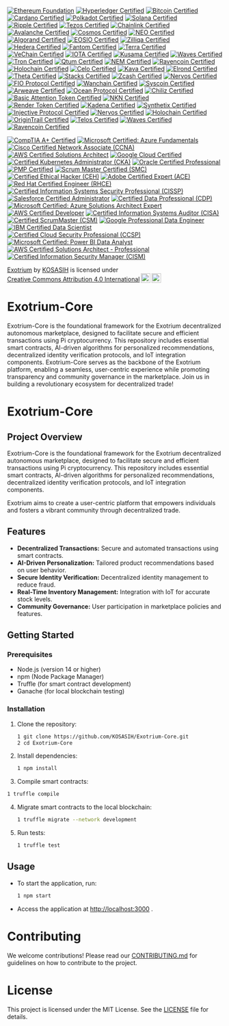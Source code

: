 [![Ethereum Foundation](https://img.shields.io/badge/Ethereum%20Foundation-Certified-3C3C3D?style=flat&logo=ethereum)](https://ethereum.org/en/foundation/)
[![Hyperledger Certified](https://img.shields.io/badge/Hyperledger-Certified-FF4B00?style=flat&logo=hyperledger)](https://www.hyperledger.org/)
[![Bitcoin Certified](https://img.shields.io/badge/Bitcoin-Certified-F7931A?style=flat&logo=bitcoin)](https://bitcoin.org/en/)
[![Cardano Certified](https://img.shields.io/badge/Cardano-Certified-3CCBDA?style=flat&logo=cardano)](https://cardano.org/)
[![Polkadot Certified](https://img.shields.io/badge/Polkadot-Certified-E6007E?style=flat&logo=polkadot)](https://polkadot.network/)
[![Solana Certified](https://img.shields.io/badge/Solana-Certified-65B3F0?style=flat&logo=solana)](https://solana.com/)
[![Ripple Certified](https://img.shields.io/badge/Ripple-Certified-00AAB6?style=flat&logo=ripple)](https://ripple.com/)
[![Tezos Certified](https://img.shields.io/badge/Tezos-Certified-000000?style=flat&logo=tezos)](https://tezos.com/)
[![Chainlink Certified](https://img.shields.io/badge/Chainlink-Certified-3751FF?style=flat&logo=chainlink)](https://chain.link/)
[![Avalanche Certified](https://img.shields.io/badge/Avalanche-Certified-E84142?style=flat&logo=avalanche)](https://www.avax.network/)
[![Cosmos Certified](https://img.shields.io/badge/Cosmos-Certified-2B8BB8?style=flat&logo=cosmos)](https://cosmos.network/)
[![NEO Certified](https://img.shields.io/badge/NEO-Certified-00A86B?style=flat&logo=neo)](https://neo.org/)
[![Algorand Certified](https://img.shields.io/badge/Algorand-Certified-00B2A9?style=flat&logo=algorand)](https://www.algorand.com/)
[![EOSIO Certified](https://img.shields.io/badge/EOSIO-Certified-0E4C92?style=flat&logo=eos)](https://eos.io/)
[![Zilliqa Certified](https://img.shields.io/badge/Zilliqa-Certified-3B3B3B?style=flat&logo=zilliqa)](https://zilliqa.com/)
[![Hedera Certified](https://img.shields.io/badge/Hedera-Certified-5C6BC0?style=flat&logo=hedera)](https://www.hedera.com/)
[![Fantom Certified](https://img.shields.io/badge/Fantom-Certified-1967FF?style=flat&logo=fantom)](https://fantom.foundation/)
[![Terra Certified](https://img.shields.io/badge/Terra-Certified-1C1C1C?style=flat&logo=terra)](https://terra.money/)
[![VeChain Certified](https://img.shields.io/badge/VeChain-Certified-4B8B3B?style=flat&logo=vechain)](https://www.vechain.org/)
[![IOTA Certified](https://img.shields.io/badge/IOTA-Certified-4B8B3B?style=flat&logo=iota)](https://www.iota.org/)
[![Kusama Certified](https://img.shields.io/badge/Kusama-Certified-6C6C6C?style=flat&logo=kusama)](https://kusama.network/)
[![Waves Certified](https://img.shields.io/badge/Waves-Certified-1C1C1C?style=flat&logo=waves)](https://waves.tech/)
[![Tron Certified](https://img.shields.io/badge/Tron-Certified-FF6A00?style=flat&logo=tron)](https://tron.network/)
[![Qtum Certified](https://img.shields.io/badge/Qtum-Certified-2B2B2B?style=flat&logo=qtum)](https://qtum.org/)
[![NEM Certified](https://img.shields.io/badge/NEM-Certified-4B8B3B?style=flat&logo=nem)](https://nem.io/)
[![Ravencoin Certified](https://img.shields.io/badge/Ravencoin-Certified-8B0000?style=flat&logo=ravencoin)](https://ravencoin.org/)
[![Holochain Certified](https://img.shields.io/badge/Holochain-Certified-FF4B00?style=flat&logo=holetype)](https://holochain.org/)
[![Celo Certified](https://img.shields.io/badge/Celo-Certified-00B2A9?style=flat&logo=celo)](https://celo.org/)
[![Kava Certified](https://img.shields.io/badge/Kava-Certified-4B8B3B?style=flat&logo=kava)](https://kava.io/)
[![Elrond Certified](https://img.shields.io/badge/Elrond-Certified-3B3B3B?style=flat&logo=elrond)](https://elrond.com/)
[![Theta Certified](https://img.shields.io/badge/Theta-Certified-5C6BC0?style=flat&logo=theta)](https://www.thetatoken.org/)
[![Stacks Certified](https://img.shields.io/badge/Stacks-Certified-00AAB6?style=flat&logo=stacks)](https://www.stacks.co/)
[![Zcash Certified](https://img.shields.io/badge/Zcash-Certified-4B8B3B?style=flat&logo=zcash)](https://z.cash/)
[![Nervos Certified](https://img.shields.io/badge/Nervos-Certified-FF4B00?style=flat&logo=nervos)](https://www.nervos.org/)
[![FIO Protocol Certified](https://img.shields.io/badge/FIO%20Protocol-Certified-00B2A9?style=flat&logo=fio)](https://fioprotocol.io/)
[![Wanchain Certified](https://img.shields.io/badge/Wanchain-Certified-4B8B3B?style=flat&logo=wanchain)](https://wanchain.org/)
[![Syscoin Certified](https://img.shields.io/badge/Syscoin-Certified-4B8B3B?style=flat&logo=syscoin)](https://syscoin.org/)
[![Arweave Certified](https://img.shields.io/badge/Arweave-Certified-4B8B3B?style=flat&logo=arweave)](https://www.arweave.org/)
[![Ocean Protocol Certified](https://img.shields.io/badge/Ocean%20Protocol-Certified-0072B8?style=flat&logo=oceanprotocol)](https://oceanprotocol.com/)
[![Chiliz Certified](https://img.shields.io/badge/Chiliz-Certified-00A3E0?style=flat&logo=chiliz)](https://chiliz.com/)
[![Basic Attention Token Certified](https://img.shields.io/badge/Basic%20Attention%20Token-Certified-FF3B00?style=flat&logo=basicattentiontoken)](https://basicattentiontoken.org/)
[![NKN Certified](https://img.shields.io/badge/NKN-Certified-FF4B00?style=flat&logo=nkn)](https://nkn.org/)
[![Render Token Certified](https://img.shields.io/badge/Render%20Token-Certified-FF3B00?style=flat&logo=render)](https://render.network/)
[![Kadena Certified](https://img.shields.io/badge/Kadena-Certified-00B2A9?style=flat&logo=kadena)](https://kadena.io/)
[![Synthetix Certified](https://img.shields.io/badge/Synthetix-Certified-4B8B3B?style=flat&logo=synthetix)](https://synthetix.io/)
[![Injective Protocol Certified](https://img.shields.io/badge/Injective%20Protocol-Certified-00B2A9?style=flat&logo=injective)](https://injectiveprotocol.com/)
[![Nervos Certified](https://img.shields.io/badge/Nervos-Certified-FF4B00?style=flat&logo=nervos)](https://www.nervos.org/)
[![Holochain Certified](https://img.shields.io/badge/Holochain-Certified-FF4B00?style=flat&logo=holetype)](https://holochain.org/)
[![OriginTrail Certified](https://img.shields.io/badge/OriginTrail-Certified-4B8B3B?style=flat&logo=origintrail)](https://origintrail.io/)
[![Telos Certified](https://img.shields.io/badge/Telos-Certified-00B2A9?style=flat&logo=telos)](https://telos.net/)
[![Waves Certified](https://img.shields.io/badge/Waves-Certified-1C1C1C?style=flat&logo=waves)](https://waves.tech/)
[![Ravencoin Certified](https://img.shields.io/badge/Ravencoin-Certified-8B0000?style=flat&logo=ravencoin)](https://ravencoin.org/)

[![CompTIA A+ Certified](https://img.shields.io/badge/CompTIA_A%2B-Certified-EA7C30?style=flat&logo=comptia)](https://www.comptia.org/certifications/a)
[![Microsoft Certified: Azure Fundamentals](https://img.shields.io/badge/Microsoft_Azure_Fundamentals-Certified-0078D4?style=flat&logo=microsoftazure)](https://learn.microsoft.com/en-us/certifications/azure-fundamentals/)
[![Cisco Certified Network Associate (CCNA)](https://img.shields.io/badge/Cisco_CCNA-Certified-1BA0E0?style=flat&logo=cisco)](https://www.cisco.com/c/en/us/training-events/training-certifications/certifications/associate/ccna.html)
[![AWS Certified Solutions Architect](https://img.shields.io/badge/AWS_Solutions_Architect-Certified-FF9900?style=flat&logo=amazonaws)](https://aws.amazon.com/certification/certified-solutions-architect-associate/)
[![Google Cloud Certified](https://img.shields.io/badge/Google_Cloud_Certified-Certified-4285F4?style=flat&logo=googlecloud)](https://cloud.google.com/certification/)
[![Certified Kubernetes Administrator (CKA)](https://img.shields.io/badge/Certified_Kubernetes_Administrator-CKA-326CE5?style=flat&logo=kubernetes)](https://www.cncf.io/certification/cka/)
[![Oracle Certified Professional](https://img.shields.io/badge/Oracle_Certified_Professional-Certified-F80000?style=flat&logo=oracle)](https://education.oracle.com/oracle-certified-professional-java-se-11-developer/overview/pls/ocp)
[![PMP Certified](https://img.shields.io/badge/PMP-Certified-6C8EBF?style=flat&logo=pmp)](https://www.pmi.org/certifications/project-management-pmp)
[![Scrum Master Certified (SMC)](https://img.shields.io/badge/Scrum_Master_Certified-SMC-FFB300?style=flat&logo=scrum)](https://www.scrum.org/)
[![Certified Ethical Hacker (CEH)](https://img.shields.io/badge/Certified_Ethical_Hacker-CEH-5C5C5C?style=flat&logo=ec-council)](https://www.eccouncil.org/programs/certified-ethical-hacker-ceh/)
[![Adobe Certified Expert (ACE)](https://img.shields.io/badge/Adobe_Certified_Expert-ACE-FF3F00?style=flat&logo=adobe)](https://helpx.adobe.com/certification.html)
[![Red Hat Certified Engineer (RHCE)](https://img.shields.io/badge/Red_Hat_Certified_Engineer-RHCE-CC0000?style=flat&logo=redhat)](https://www.redhat.com/en/services/certification/rhce)
[![Certified Information Systems Security Professional (CISSP)](https://img.shields.io/badge/CISSP-Certified-0072C6?style=flat&logo=isc2)](https://www.isc2.org/Certifications/CISSP)
[![Salesforce Certified Administrator](https://img.shields.io/badge/Salesforce_Certified_Administrator-Certified-00A1E0?style=flat&logo=salesforce)](https://trailhead.salesforce.com/credentials/administrator)
[![Certified Data Professional (CDP)](https://img.shields.io/badge/Certified_Data_Professional-CDP-0072B1?style=flat&logo=data)](https://www.dama.org/certification/certified-data-professional)
[![Microsoft Certified: Azure Solutions Architect Expert](https://img.shields.io/badge/Microsoft_Azure_Solutions_Architect_Expert-Certified-0078D4?style=flat&logo=microsoftazure)](https://learn.microsoft.com/en-us/certifications/azure-solutions-architect-expert/)
[![AWS Certified Developer](https://img.shields.io/badge/AWS_Certified_Developer-Certified-FF9900?style=flat&logo=amazonaws)](https://aws.amazon.com/certification/certified-developer-associate/)
[![Certified Information Systems Auditor (CISA)](https://img.shields.io/badge/Certified_Information_Systems_Auditor-CISA-0072C6?style=flat&logo=isaca)](https://www.isaca.org/credentialing/cisa)
[![Certified ScrumMaster (CSM)](https://img.shields.io/badge/Certified_ScrumMaster-CSM-FB8C00?style=flat&logo=scrum)](https://www.scrumalliance.org/get-certified/scrum-master-track/certified-scrummaster)
[![Google Professional Data Engineer](https://img.shields.io/badge/Google_Professional_Data_Engineer-Certified-4285F4?style=flat&logo=googlecloud)](https://cloud.google.com/certification/data-engineer)
[![IBM Certified Data Scientist](https://img.shields.io/badge/IBM_Certified_Data_Scientist-Certified-4B8BBE?style=flat&logo=ibm)](https://www.ibm.com/certification/certified-data-scientist/)
[![Certified Cloud Security Professional (CCSP)](https://img.shields.io/badge/CCSP-Certified-0072C6?style=flat&logo=isc2)](https://www.isc2.org/Certifications/CCSP)
[![Microsoft Certified: Power BI Data Analyst](https://img.shields.io/badge/Microsoft_Power_BI_Data_Analyst-Certified-FFB900?style=flat&logo=microsoft)](https://learn.microsoft.com/en-us/certifications/power-bi-data-analyst/)
[![AWS Certified Solutions Architect - Professional](https://img.shields.io/badge/AWS_Certified_Solutions_Architect_Professional-Certified-FF9900?style=flat&logo=amazonaws)](https://aws.amazon.com/certification/certified-solutions-architect-professional/)
[![Certified Information Security Manager (CISM)](https://img.shields.io/badge/Certified_Information_Security_Manager-CISM-0072C6?style=flat&logo=isaca)](https://www.isaca.org/credentialing/cism)

<p xmlns:cc="http://creativecommons.org/ns#" xmlns:dct="http://purl.org/dc/terms/"><a property="dct:title" rel="cc:attributionURL" href="https://github.com/KOSASIH/Exotrium-Core">Exotrium</a> by <a rel="cc:attributionURL dct:creator" property="cc:attributionName" href="https://www.linkedin.com/in/kosasih-81b46b5a">KOSASIH</a> is licensed under <a href="https://creativecommons.org/licenses/by/4.0/?ref=chooser-v1" target="_blank" rel="license noopener noreferrer" style="display:inline-block;">Creative Commons Attribution 4.0 International<img style="height:22px!important;margin-left:3px;vertical-align:text-bottom;" src="https://mirrors.creativecommons.org/presskit/icons/cc.svg?ref=chooser-v1" alt=""><img style="height:22px!important;margin-left:3px;vertical-align:text-bottom;" src="https://mirrors.creativecommons.org/presskit/icons/by.svg?ref=chooser-v1" alt=""></a></p>

# Exotrium-Core
Exotrium-Core is the foundational framework for the Exotrium decentralized autonomous marketplace, designed to facilitate secure and efficient transactions using Pi cryptocurrency. This repository includes essential smart contracts, AI-driven algorithms for personalized recommendations, decentralized identity verification protocols, and IoT integration components. Exotrium-Core serves as the backbone of the Exotrium platform, enabling a seamless, user-centric experience while promoting transparency and community governance in the marketplace. Join us in building a revolutionary ecosystem for decentralized trade!

# Exotrium-Core

## Project Overview

Exotrium-Core is the foundational framework for the Exotrium decentralized autonomous marketplace, designed to facilitate secure and efficient transactions using Pi cryptocurrency. This repository includes essential smart contracts, AI-driven algorithms for personalized recommendations, decentralized identity verification protocols, and IoT integration components. 

Exotrium aims to create a user-centric platform that empowers individuals and fosters a vibrant community through decentralized trade.

## Features

- **Decentralized Transactions:** Secure and automated transactions using smart contracts.
- **AI-Driven Personalization:** Tailored product recommendations based on user behavior.
- **Secure Identity Verification:** Decentralized identity management to reduce fraud.
- **Real-Time Inventory Management:** Integration with IoT for accurate stock levels.
- **Community Governance:** User participation in marketplace policies and features.

## Getting Started

### Prerequisites

- Node.js (version 14 or higher)
- npm (Node Package Manager)
- Truffle (for smart contract development)
- Ganache (for local blockchain testing)

### Installation

1. Clone the repository:
   ```bash
   1 git clone https://github.com/KOSASIH/Exotrium-Core.git
   2 cd Exotrium-Core
   ```

2. Install dependencies:

   ```bash
   1 npm install
   ```
   
 3. Compile smart contracts:
 
   ```bash
   1 truffle compile
   ```

4. Migrate smart contracts to the local blockchain:

   ```bash
   1 truffle migrate --network development
   ```
   
5. Run tests:

   ```bash
   1 truffle test
   ```
   
## Usage
- To start the application, run:

   ```bash
   1 npm start
   ```

- Access the application at [http://localhost:3000](http://localhost:3000)  .

# Contributing

We welcome contributions! Please read our [CONTRIBUTING.md](CONTRIBUTING.md) for guidelines on how to contribute to the project.

# License

This project is licensed under the MIT License. See the [LICENSE](LICENSE) file for details.

